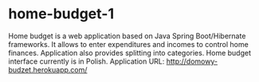 # home-budget-1
Home budget is a web application based on Java Spring Boot/Hibernate frameworks. It allows to enter expenditures and incomes to control home finances. Application also provides splitting into categories. Home budget interface currently is in Polish. Application URL: http://domowy-budzet.herokuapp.com/
